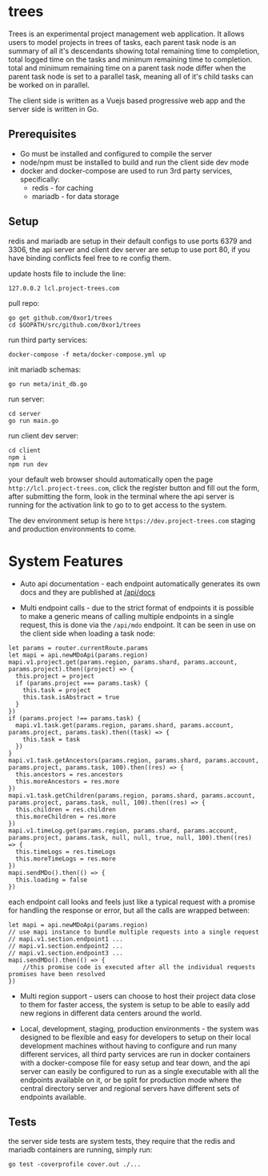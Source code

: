 trees
=====

Trees is an experimental project management web application. It allows users to model
projects in trees of tasks, each parent task node is an summary of all it's descendants
showing total remaining time to completion, total logged time on the tasks and minimum
remaining time to completion. total and minimum remaining time on a parent task node differ
when the parent task node is set to a parallel task, meaning all of it's child tasks can be
worked on in parallel.

The client side is written as a Vuejs based progressive web app and the server side is written
in Go.

## Prerequisites

* Go must be installed and configured to compile the server
* node/npm must be installed to build and run the client side dev mode
* docker and docker-compose are used to run 3rd party services, specifically:
  * redis - for caching
  * mariadb - for data storage
  
## Setup

redis and mariadb are setup in their default configs to use ports 6379 and 3306, the api server and
client dev server are setup to use port 80, if you have binding conflicts feel free to re config them.

update hosts file to include the line:
```shell
127.0.0.2 lcl.project-trees.com
```

pull repo:
```shell
go get github.com/0xor1/trees
cd $GOPATH/src/github.com/0xor1/trees
```

run third party services:
```shell
docker-compose -f meta/docker-compose.yml up
```

init mariadb schemas:
```shell
go run meta/init_db.go
```

run server:
```shell
cd server
go run main.go
```

run client dev server:
```shell
cd client
npm i
npm run dev
```

your default web browser should automatically open the page `http://lcl.project-trees.com`,
click the register button and fill out the form, after submitting the form, look in the
terminal where the api server is running for the activation link to go to to get access
to the system.

The dev environment setup is here `https://dev.project-trees.com`
staging and production environments to come.

# System Features

* Auto api documentation - each endpoint automatically generates its own docs and they are published
at [/api/docs](https://dev.project-trees.com/api/docs)

* Multi endpoint calls - due to the strict format of endpoints it is possible to make a generic means of
calling multiple endpoints in a single request, this is done via the `/api/mdo` endpoint. It can be seen in
use on the client side when loading a task node:

```ecmascript 6
let params = router.currentRoute.params
let mapi = api.newMDoApi(params.region)
mapi.v1.project.get(params.region, params.shard, params.account, params.project).then((project) => {
  this.project = project
  if (params.project === params.task) {
    this.task = project
    this.task.isAbstract = true
  }
})
if (params.project !== params.task) {
  mapi.v1.task.get(params.region, params.shard, params.account, params.project, params.task).then((task) => {
    this.task = task
  })
}
mapi.v1.task.getAncestors(params.region, params.shard, params.account, params.project, params.task, 100).then((res) => {
  this.ancestors = res.ancestors
  this.moreAncestors = res.more
})
mapi.v1.task.getChildren(params.region, params.shard, params.account, params.project, params.task, null, 100).then((res) => {
  this.children = res.children
  this.moreChildren = res.more
})
mapi.v1.timeLog.get(params.region, params.shard, params.account, params.project, params.task, null, null, true, null, 100).then((res) => {
  this.timeLogs = res.timeLogs
  this.moreTimeLogs = res.more
})
mapi.sendMDo().then(() => {
  this.loading = false
})
```
each endpoint call looks and feels just like a typical request with a promise for handling the response or error,
but all the calls are wrapped between:
```ecmascript 6
let mapi = api.newMDoApi(params.region)
// use mapi instance to bundle multiple requests into a single request 
// mapi.v1.section.endpoint1 ...
// mapi.v1.section.endpoint2 ...
// mapi.v1.section.endpoint3 ...
mapi.sendMDo().then(() => {
    //this promise code is executed after all the individual requests promises have been resolved
})
```

* Multi region support - users can choose to host their project data close to them for faster access, the
system is setup to be able to easily add new regions in different data centers around the world.

* Local, development, staging, production environments - the system was designed to be flexible and easy for
developers to setup on their local development machines without having to configure and run many different services,
all third party services are run in docker containers with a docker-compose file for easy setup and tear down, and the
api server can easily be configured to run as a single executable with all the endpoints available on it, or be split
for production mode where the central directory server and regional servers have different sets of endpoints available.

## Tests

the server side tests are system tests, they require that the redis and mariadb containers are running,
simply run:
```shell
go test -coverprofile cover.out ./...
```